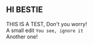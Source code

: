 ## HI BESTIE

THIS IS A TEST, Don't you worry!    
A small edit `You see, ignore it`    
Another one!    
